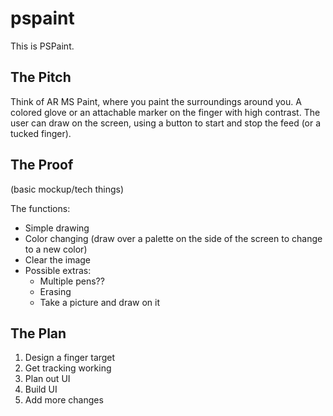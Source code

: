# pspaint

This is PSPaint.

## The Pitch

Think of AR MS Paint, where you paint the surroundings around you. A colored glove or an attachable marker on the finger with high contrast. The user can draw on the screen, using a button to start and stop the feed (or a tucked finger).

## The Proof

(basic mockup/tech things)

The functions:

- Simple drawing
- Color changing (draw over a palette on the side of the screen to change to a new color)
- Clear the image
- Possible extras:
  - Multiple pens??
  - Erasing
  - Take a picture and draw on it

## The Plan

<!-- (schedule, things to do, etc) -->

1. Design a finger target
1. Get tracking working
1. Plan out UI
1. Build UI
1. Add more changes
